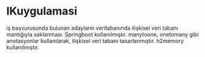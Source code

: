 # IKuygulamasi


iş başvurusunda bulunan adayların veritabanında ilişkisel veri tabanı mantığıyla saklanması. Springboot kullanılmıştır.
manytoone, onetomany gibi anotasyonlar kullanılarak, ilişkisel veri tabanı tasarlanmıştır. h2memory kullanılmıştır.
